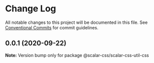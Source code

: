 # Change Log

All notable changes to this project will be documented in this file.
See [Conventional Commits](https://conventionalcommits.org) for commit guidelines.

## 0.0.1 (2020-09-22)

**Note:** Version bump only for package @scalar-css/scalar-css-util-css
